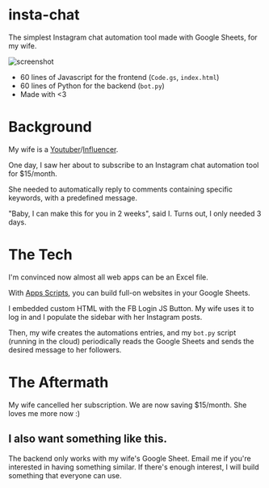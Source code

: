 # insta-chat

The simplest Instagram chat automation tool made with Google Sheets, for my wife.

![screenshot](screenshot.png)

+ 60 lines of Javascript for the frontend (`Code.gs`, `index.html`)
+ 60 lines of Python for the backend (`bot.py`)
+ Made with <3

# Background

My wife is a [Youtuber](https://www.youtube.com/c/bambigirltv)/[Influencer](https://www.instagram.com/hi_bambigirl/?hl=en).

One day, I saw her about to subscribe to an Instagram chat automation
tool for $15/month.

She needed to automatically reply to comments containing specific 
keywords, with a predefined message.

"Baby, I can make this for you in 2 weeks", said I. Turns out, I only
needed 3 days.

# The Tech

I'm convinced now almost all web apps can be an Excel file.

With [Apps Scripts](https://developers.google.com/apps-script), 
you can build full-on websites in your Google Sheets.

I embedded custom HTML with the FB Login JS Button. My wife uses it to log in
and I populate the sidebar with her Instagram posts.

Then, my wife creates the automations entries, and my `bot.py` script 
(running in the cloud) periodically reads the Google Sheets and sends
the desired message to her followers.

# The Aftermath

My wife cancelled her subscription. We are now saving $15/month. She loves me more now :) 

## I also want something like this.

The backend only works with my wife's Google Sheet. Email me if you're interested in having something similar.
If there's enough interest, I will build something that everyone can use.

